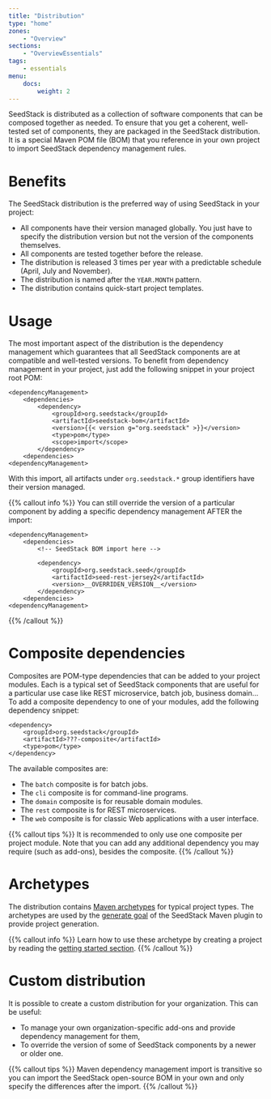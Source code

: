 ```yaml
---
title: "Distribution"
type: "home"
zones:
    - "Overview"
sections:
    - "OverviewEssentials"
tags:
    - essentials
menu:
    docs:
        weight: 2
---
```


SeedStack is distributed as a collection of software components that can be composed together as needed. To ensure that you
get a coherent, well-tested set of components, they are packaged in the SeedStack distribution. It is a special Maven POM 
file (BOM) that you reference in your own project to import SeedStack dependency management rules.<!--more-->

# Benefits

The SeedStack distribution is the preferred way of using SeedStack in your project:
 
* All components have their version managed globally. You just have to specify the distribution version but not the
version of the components themselves.
* All components are tested together before the release.
* The distribution is released 3 times per year with a predictable schedule (April, July and November).
* The distribution is named after the `YEAR.MONTH` pattern.
* The distribution contains quick-start project templates. 

# Usage 

The most important aspect of the distribution is the dependency management which guarantees that all SeedStack components
are at compatible and well-tested versions. To benefit from dependency management in your project, just add the following
snippet in your project root POM:
  
    <dependencyManagement>
        <dependencies>
            <dependency>
                <groupId>org.seedstack</groupId>
                <artifactId>seedstack-bom</artifactId>
                <version>{{< version g="org.seedstack" >}}</version>
                <type>pom</type>
                <scope>import</scope>
            </dependency>
        <dependencies>
    <dependencyManagement>

With this import, all artifacts under `org.seedstack.*` group identifiers have their version managed. 

{{% callout info %}}
You can still override the version of a particular component by adding a specific dependency management AFTER the import:

    <dependencyManagement>
        <dependencies>
            <!-- SeedStack BOM import here -->
            
            <dependency>
                <groupId>org.seedstack.seed</groupId>
                <artifactId>seed-rest-jersey2</artifactId>
                <version>__OVERRIDEN_VERSION__</version>
            </dependency>
        <dependencies>
    <dependencyManagement>
{{% /callout %}}

# Composite dependencies

Composites are POM-type dependencies that can be added to your project modules. Each is a typical set of SeedStack components
that are useful for a particular use case like REST microservice, batch job, business domain... To add a composite dependency 
to one of your modules, add the following dependency snippet:

    <dependency>
	    <groupId>org.seedstack</groupId>
		<artifactId>???-composite</artifactId>
		<type>pom</type>
	</dependency>

The available composites are:

* The `batch` composite is for batch jobs.
* The `cli` composite is for command-line programs.
* The `domain` composite is for reusable domain modules.
* The `rest` composite is for REST microservices.
* The `web` composite is for classic Web applications with a user interface.

{{% callout tips %}}
It is recommended to only use one composite per project module. Note that you can add any additional dependency you may 
require (such as add-ons), besides the composite.
{{% /callout %}}

# Archetypes

The distribution contains [Maven archetypes](https://maven.apache.org/guides/introduction/introduction-to-archetypes.html)
for typical project types. The archetypes are used by the [generate goal](../maven-plugin/generate/) of the SeedStack Maven 
plugin to provide project generation.

{{% callout info %}}
Learn how to use these archetype by creating a project by reading the [getting started section](/getting-started).
{{% /callout %}}

# Custom distribution

It is possible to create a custom distribution for your organization. This can be useful:
 
* To manage your own organization-specific add-ons and provide dependency management for them,
* To override the version of some of SeedStack components by a newer or older one.

{{% callout tips %}}
Maven dependency management import is transitive so you can import the SeedStack open-source BOM in your own and only 
specify the differences after the import.
{{% /callout %}}
